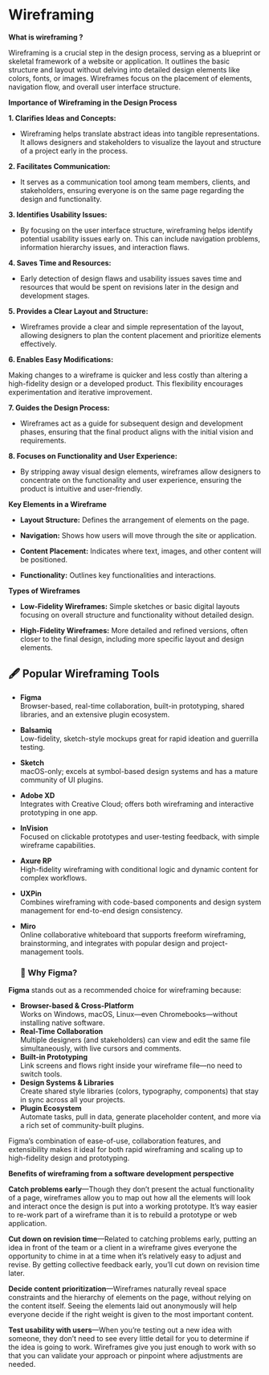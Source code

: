 # Wireframing

**What is wireframing ?**

Wireframing is a crucial step in the design process, serving as a blueprint or skeletal framework of a website or application. It outlines the basic structure and layout without delving into detailed design elements like colors, fonts, or images. Wireframes focus on the placement of elements, navigation flow, and overall user interface structure.

**Importance of Wireframing in the Design Process**

**1. Clarifies Ideas and Concepts:**

- Wireframing helps translate abstract ideas into tangible representations. It allows designers and stakeholders to visualize the layout and structure of a project early in the process.

**2. Facilitates Communication:**

- It serves as a communication tool among team members, clients, and stakeholders, ensuring everyone is on the same page regarding the design and functionality.

**3. Identifies Usability Issues:**

- By focusing on the user interface structure, wireframing helps identify potential usability issues early on. This can include navigation problems, information hierarchy issues, and interaction flaws.

**4. Saves Time and Resources:**

- Early detection of design flaws and usability issues saves time and resources that would be spent on revisions later in the design and development stages.

**5. Provides a Clear Layout and Structure:**

- Wireframes provide a clear and simple representation of the layout, allowing designers to plan the content placement and prioritize elements effectively.

**6. Enables Easy Modifications:**

Making changes to a wireframe is quicker and less costly than altering a high-fidelity design or a developed product. This flexibility encourages experimentation and iterative improvement.

**7. Guides the Design Process:**

- Wireframes act as a guide for subsequent design and development phases, ensuring that the final product aligns with the initial vision and requirements.

**8. Focuses on Functionality and User Experience:**

- By stripping away visual design elements, wireframes allow designers to concentrate on the functionality and user experience, ensuring the product is intuitive and user-friendly.

**Key Elements in a Wireframe**

- **Layout Structure:** Defines the arrangement of elements on the page.

- **Navigation:** Shows how users will move through the site or application.

- **Content Placement:** Indicates where text, images, and other content will be positioned.

- **Functionality:** Outlines key functionalities and interactions.

**Types of Wireframes**

- **Low-Fidelity Wireframes:** Simple sketches or basic digital layouts focusing on overall structure and functionality without detailed design.

- **High-Fidelity Wireframes:** More detailed and refined versions, often closer to the final design, including more specific layout and design elements.

## 🖋️ Popular Wireframing Tools

- **Figma**  
  Browser-based, real-time collaboration, built-in prototyping, shared libraries, and an extensive plugin ecosystem.

- **Balsamiq**  
  Low-fidelity, sketch-style mockups great for rapid ideation and guerrilla testing.

- **Sketch**  
  macOS-only; excels at symbol-based design systems and has a mature community of UI plugins.

- **Adobe XD**  
  Integrates with Creative Cloud; offers both wireframing and interactive prototyping in one app.

- **InVision**  
  Focused on clickable prototypes and user-testing feedback, with simple wireframe capabilities.

- **Axure RP**  
  High-fidelity wireframing with conditional logic and dynamic content for complex workflows.

- **UXPin**  
  Combines wireframing with code-based components and design system management for end-to-end design consistency.

- **Miro**  
  Online collaborative whiteboard that supports freeform wireframing, brainstorming, and integrates with popular design and project-management tools.

  ### 🌟 Why Figma?

**Figma** stands out as a recommended choice for wireframing because:

- **Browser-based & Cross-Platform**  
  Works on Windows, macOS, Linux—even Chromebooks—without installing native software.  
- **Real-Time Collaboration**  
  Multiple designers (and stakeholders) can view and edit the same file simultaneously, with live cursors and comments.  
- **Built-in Prototyping**  
  Link screens and flows right inside your wireframe file—no need to switch tools.  
- **Design Systems & Libraries**  
  Create shared style libraries (colors, typography, components) that stay in sync across all your projects.  
- **Plugin Ecosystem**  
  Automate tasks, pull in data, generate placeholder content, and more via a rich set of community-built plugins.  

Figma’s combination of ease-of-use, collaboration features, and extensibility makes it ideal for both rapid wireframing and scaling up to high-fidelity design and prototyping.

**Benefits of wireframing from a software development perspective**

 **Catch problems early**—Though they don’t present the actual functionality of a page, wireframes allow you to map out how all the elements will look and interact once the design is put into a working prototype. It’s way easier to re-work part of a wireframe than it is to rebuild a prototype or web application.

**Cut down on revision time**—Related to catching problems early, putting an idea in front of the team or a client in a wireframe gives everyone the opportunity to chime in at a time when it’s relatively easy to adjust and revise. By getting collective feedback early, you’ll cut down on revision time later.

**Decide content prioritization**—Wireframes naturally reveal space constraints and the hierarchy of elements on the page, without relying on the content itself. Seeing the elements laid out anonymously will help everyone decide if the right weight is given to the most important content.

**Test usability with users**—When you’re testing out a new idea with someone, they don’t need to see every little detail for you to determine if the idea is going to work. Wireframes give you just enough to work with so that you can validate your approach or pinpoint where adjustments are needed.
